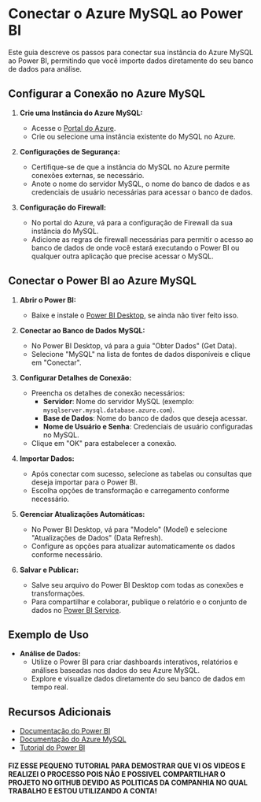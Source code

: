 # Conectar o Azure MySQL ao Power BI

Este guia descreve os passos para conectar sua instância do Azure MySQL ao Power BI, permitindo que você importe dados diretamente do seu banco de dados para análise.

## Configurar a Conexão no Azure MySQL

1. **Crie uma Instância do Azure MySQL:**

   - Acesse o [Portal do Azure](https://portal.azure.com/).
   - Crie ou selecione uma instância existente do MySQL no Azure.

2. **Configurações de Segurança:**

   - Certifique-se de que a instância do MySQL no Azure permite conexões externas, se necessário.
   - Anote o nome do servidor MySQL, o nome do banco de dados e as credenciais de usuário necessárias para acessar o banco de dados.

3. **Configuração do Firewall:**
   - No portal do Azure, vá para a configuração de Firewall da sua instância do MySQL.
   - Adicione as regras de firewall necessárias para permitir o acesso ao banco de dados de onde você estará executando o Power BI ou qualquer outra aplicação que precise acessar o MySQL.

## Conectar o Power BI ao Azure MySQL

1. **Abrir o Power BI:**

   - Baixe e instale o [Power BI Desktop](https://powerbi.microsoft.com/desktop/), se ainda não tiver feito isso.

2. **Conectar ao Banco de Dados MySQL:**

   - No Power BI Desktop, vá para a guia "Obter Dados" (Get Data).
   - Selecione "MySQL" na lista de fontes de dados disponíveis e clique em "Conectar".

3. **Configurar Detalhes de Conexão:**

   - Preencha os detalhes de conexão necessários:
     - **Servidor**: Nome do servidor MySQL (exemplo: `mysqlserver.mysql.database.azure.com`).
     - **Base de Dados**: Nome do banco de dados que deseja acessar.
     - **Nome de Usuário e Senha**: Credenciais de usuário configuradas no MySQL.
   - Clique em "OK" para estabelecer a conexão.

4. **Importar Dados:**

   - Após conectar com sucesso, selecione as tabelas ou consultas que deseja importar para o Power BI.
   - Escolha opções de transformação e carregamento conforme necessário.

5. **Gerenciar Atualizações Automáticas:**

   - No Power BI Desktop, vá para "Modelo" (Model) e selecione "Atualizações de Dados" (Data Refresh).
   - Configure as opções para atualizar automaticamente os dados conforme necessário.

6. **Salvar e Publicar:**
   - Salve seu arquivo do Power BI Desktop com todas as conexões e transformações.
   - Para compartilhar e colaborar, publique o relatório e o conjunto de dados no [Power BI Service](https://powerbi.microsoft.com/service/).

## Exemplo de Uso

- **Análise de Dados:**
  - Utilize o Power BI para criar dashboards interativos, relatórios e análises baseadas nos dados do seu Azure MySQL.
  - Explore e visualize dados diretamente do seu banco de dados em tempo real.

## Recursos Adicionais

- [Documentação do Power BI](https://docs.microsoft.com/power-bi/)
- [Documentação do Azure MySQL](https://docs.microsoft.com/azure/mysql/)
- [Tutorial do Power BI](https://docs.microsoft.com/power-bi/guided-learning/)

#### FIZ ESSE PEQUENO TUTORIAL PARA DEMOSTRAR QUE VI OS VIDEOS E REALIZEI O PROCESSO POIS NÃO E POSSIVEL COMPARTILHAR O PROJETO NO GITHUB DEVIDO AS POLITICAS DA COMPANHIA NO QUAL TRABALHO E ESTOU UTILIZANDO A CONTA!
